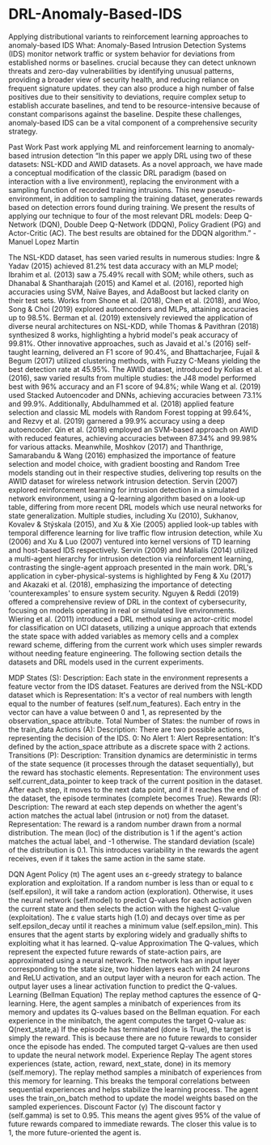 # DRL-Anomaly-Based-IDS
Applying distributional variants to reinforcement learning approaches to anomaly-based IDS
What: 
Anomaly-Based Intrusion Detection Systems (IDS) 
monitor network traffic or system behavior for deviations from established norms or baselines. 
crucial because they can detect unknown threats and zero-day vulnerabilities by identifying unusual patterns, providing a broader view of security health, and reducing reliance on frequent signature updates. 
they can also produce a high number of false positives due to their sensitivity to deviations, require complex setup to establish accurate baselines, 
and tend to be resource-intensive because of constant comparisons against the baseline. 
Despite these challenges, anomaly-based IDS can be a vital component of a comprehensive security strategy.

Past Work 
Past work applying ML and reinforcement learning to anomaly-based intrusion detection
“In this paper we apply DRL using two of these datasets: NSL-KDD and AWID datasets. As a novel approach, we have made a conceptual modification of the classic DRL paradigm (based on interaction with a live environment), replacing the environment with a sampling function of recorded training intrusions. This new pseudo-environment, in addition to sampling the training dataset, generates rewards based on detection errors found during training.
We present the results of applying our technique to four of the most relevant DRL models: Deep Q-Network (DQN), Double Deep Q-Network (DDQN), Policy Gradient (PG) and Actor-Critic (AC). The best results are obtained for the DDQN algorithm.” - Manuel Lopez Martin

The NSL-KDD dataset, has seen varied results in numerous studies: Ingre & Yadav (2015) achieved 81.2% test data accuracy with an MLP model; Ibrahim et al. (2013) saw a 75.49% recall with SOM; while others, such as Dhanabal & Shantharajah (2015) and Kamel et al. (2016), reported high accuracies using SVM, Naïve Bayes, and AdaBoost but lacked clarity on their test sets. Works from Shone et al. (2018), Chen et al. (2018), and Woo, Song & Choi (2019) explored autoencoders and MLPs, attaining accuracies up to 98.5%.
Berman et al. (2019) extensively reviewed the application of diverse neural architectures on NSL-KDD, while Thomas & Pavithran (2018) synthesized 8 works, highlighting a hybrid model's peak accuracy of 99.81%. Other innovative approaches, such as Javaid et al.'s (2016) self-taught learning, delivered an F1 score of 90.4%, and Bhattacharjee, Fujail & Begum (2017) utilized clustering methods, with Fuzzy C-Means yielding the best detection rate at 45.95%.
The AWID dataset, introduced by Kolias et al. (2016), saw varied results from multiple studies: the J48 model performed best with 96% accuracy and an F1 score of 94.8%; while Wang et al. (2019) used Stacked Autoencoder and DNNs, achieving accuracies between 73.1% and 99.9%. Additionally, Abdulhammed et al. (2018) applied feature selection and classic ML models with Random Forest topping at 99.64%, and Rezvy et al. (2019) garnered a 99.9% accuracy using a deep autoencoder.
Qin et al. (2018) employed an SVM-based approach on AWID with reduced features, achieving accuracies between 87.34% and 99.98% for various attacks. Meanwhile, Moshkov (2017) and Thanthrige, Samarabandu & Wang (2016) emphasized the importance of feature selection and model choice, with gradient boosting and Random Tree models standing out in their respective studies, delivering top results on the AWID dataset for wireless network intrusion detection.
Servin (2007) explored reinforcement learning for intrusion detection in a simulated network environment, using a Q-learning algorithm based on a look-up table, differing from more recent DRL models which use neural networks for state generalization.
Multiple studies, including Xu (2010), Sukhanov, Kovalev & Stýskala (2015), and Xu & Xie (2005) applied look-up tables with temporal difference learning for live traffic flow intrusion detection, while Xu (2006) and Xu & Luo (2007) ventured into kernel versions of TD learning and host-based IDS respectively.
Servin (2009) and Malialis (2014) utilized a multi-agent hierarchy for intrusion detection via reinforcement learning, contrasting the single-agent approach presented in the main work.
DRL's application in cyber-physical-systems is highlighted by Feng & Xu (2017) and Akazaki et al. (2018), emphasizing the importance of detecting 'counterexamples' to ensure system security.
Nguyen & Reddi (2019) offered a comprehensive review of DRL in the context of cybersecurity, focusing on models operating in real or simulated live environments.
Wiering et al. (2011) introduced a DRL method using an actor-critic model for classification on UCI datasets, utilizing a unique approach that extends the state space with added variables as memory cells and a complex reward scheme, differing from the current work which uses simpler rewards without needing feature engineering. The following section details the datasets and DRL models used in the current experiments.

MDP
States (S):
Description: Each state in the environment represents a feature vector from the IDS dataset. 
Features are derived from the NSL-KDD dataset which is 
Representation: It's a vector of real numbers with length equal to the number of features (self.num_features). Each entry in the vector can have a value between 0 and 1, as represented by the observation_space attribute.
Total Number of States: 
the number of rows in the train_data
Actions (A):
Description: There are two possible actions, representing the decision of the IDS.
0: No Alert
1: Alert
Representation: 
It's defined by the action_space attribute as a discrete space with 2 actions.
Transitions (P):
Description: Transition dynamics are deterministic in terms of the state sequence (it processes through the dataset sequentially), but the reward has stochastic elements.
Representation: The environment uses self.current_data_pointer to keep track of the current position in the dataset. After each step, it moves to the next data point, and if it reaches the end of the dataset, the episode terminates (complete becomes True).
Rewards (R):
Description: The reward at each step depends on whether the agent's action matches the actual label (intrusion or not) from the dataset.
Representation: The reward is a random number drawn from a normal distribution. The mean (loc) of the distribution is 1 if the agent's action matches the actual label, and -1 otherwise. The standard deviation (scale) of the distribution is 0.1. This introduces variability in the rewards the agent receives, even if it takes the same action in the same state.

DQN Agent 
Policy (π)
The agent uses an ε-greedy strategy to balance exploration and exploitation. If a random number is less than or equal to ε (self.epsilon), it will take a random action (exploration). Otherwise, it uses the neural network (self.model) to predict Q-values for each action given the current state and then selects the action with the highest Q-value (exploitation).
The ε value starts high (1.0) and decays over time as per self.epsilon_decay until it reaches a minimum value (self.epsilon_min). This ensures that the agent starts by exploring widely and gradually shifts to exploiting what it has learned.
Q-value Approximation
The Q-values, which represent the expected future rewards of state-action pairs, are approximated using a neural network.
The network has an input layer corresponding to the state size, two hidden layers each with 24 neurons and ReLU activation, and an output layer with a neuron for each action. The output layer uses a linear activation function to predict the Q-values.
Learning (Bellman Equation)
The replay method captures the essence of Q-learning. Here, the agent samples a minibatch of experiences from its memory and updates its Q-values based on the Bellman equation.
For each experience in the minibatch, the agent computes the target Q-value as:
Q(next_state,a) If the episode has terminated (done is True), the target is simply the reward. This is because there are no future rewards to consider once the episode has ended.
The computed target Q-values are then used to update the neural network model.
Experience Replay
The agent stores experiences (state, action, reward, next_state, done) in its memory (self.memory).
The replay method samples a minibatch of experiences from this memory for learning. This breaks the temporal correlations between sequential experiences and helps stabilize the learning process.
The agent uses the train_on_batch method to update the model weights based on the sampled experiences.
Discount Factor (γ)
The discount factor γ (self.gamma) is set to 0.95. This means the agent gives 95% of the value of future rewards compared to immediate rewards. The closer this value is to 1, the more future-oriented the agent is.
